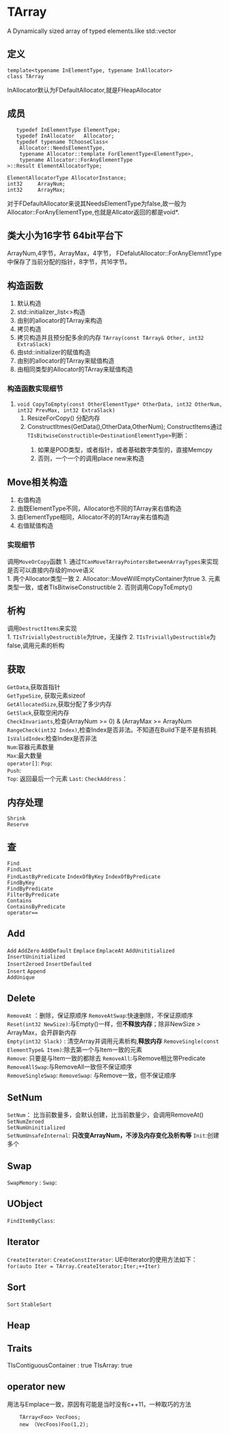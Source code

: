 # TArray
A Dynamically sized array of typed elements.like std::vector

## 定义
	template<typename InElementType, typename InAllocator>
	class TArray  
InAllocator默认为FDefaultAllocator,就是FHeapAllocator

## 成员
	   typedef InElementType ElementType;
	   typedef InAllocator   Allocator;
	   typedef typename TChooseClass<
		Allocator::NeedsElementType,
		typename Allocator::template ForElementType<ElementType>,
		typename Allocator::ForAnyElementType
	>::Result ElementAllocatorType;

	ElementAllocatorType AllocatorInstance;
	int32	  ArrayNum;
	int32	  ArrayMax;
    
对于FDefaultAllocator来说其NeedsElementType为false,故一般为Allocator::ForAnyElementType,也就是Allcator返回的都是void*.

## 类大小为16字节 64bit平台下
ArrayNum,4字节，ArrayMax，4字节， FDefalutAllocator::ForAnyElemntType中保存了当前分配的指针，8字节，共16字节。

## 构造函数
1.	默认构造
2.	std::initializer_list<>构造
3.	由别的allocator的TArray来构造
4.	拷贝构造
5.	拷贝构造并且预分配多余的内存 `TArray(const TArray& Other, int32 ExtraSlack)`  
6.	由std::initializer的赋值构造
7.	由别的allocator的TArray来赋值构造
8.	由相同类型的Allocator的TArray来赋值构造
### 构造函数实现细节
1. `void CopyToEmpty(const OtherElementType* OtherData, int32 OtherNum, int32 PrevMax, int32 ExtraSlack)`  
    1. ResizeForCopy() 分配内存
    2. ConstructItmes<ElemntType>(GetData(),OtherData,OtherNum);
       ConstructItems通过`TIsBitwiseConstructible<DestinationElementType>`判断：
       1. 如果是POD类型，或者指针，或者基础数字类型的，直接Memcpy
       2. 否则，一个一个的调用place new来构造
 
## Move相关构造
1. 右值构造
2. 由既ElementType不同，Allocator也不同的TArray来右值构造
3. 由ElementType相同，Allocator不的的TArray来右值构造
3. 右值赋值构造
### 实现细节
调用`MoveOrCopy`函数
    1. 通过`TCanMoveTArrayPointersBetweenArrayTypes`来实现是否可以直接内存级的move语义  
        1. 两个Allocator类型一致
       	2. Allocator::MoveWillEmptyContainer为true
       	3. 元素类型一致，或者TIsBitwiseConstructible
    2. 否则调用CopyToEmpty()

## 析构
调用`DestructItems`来实现   
    1. `TIsTriviallyDestructible`为true，无操作
    2. `TIsTriviallyDestructible`为false,调用元素的析构

## 获取
`GetData`,获取首指针    
`GetTypeSize`, 获取元素sizeof    
`GetAllocatedSize`,获取分配了多少内存  
`GetSlack`,获取空闲内存  
`CheckInvariants`,检查(ArrayNum >= 0) & (ArrayMax >= ArrayNum  
`RangeCheck(int32 Index)`,检查Index是否非法。不知道在Build下是不是有损耗  
`IsValidIndex`:检查Index是否非法  
`Num`:容器元素数量  
`Max`:最大数量  
`operator[]`:
`Pop`:  
`Push`:  
`Top`: 返回最后一个元素
`Last`:
`CheckAddress`：
## 内存处理
`Shrink`  
`Reserve` 
## 查
`Find`  
`FindLast`  
`FindLastByPredicate` 
`IndexOfByKey` 
`IndexOfByPredicate`  
`FindByKey`  
`FindByPredicate`  
`FilterByPredicate`  
`Contains`  
`ContainsByPredicate`  
`operator==`  

## Add
`Add` 
`AddZero`
`AddDefault`
`Emplace`
`EmplaceAt`
`AddUnititialized`  
`InsertUninitialized`  
`InsertZeroed`
`InsertDefaulted`  
`Insert`
`Append`  
`AddUnique` 

## Delete
`RemoveAt` ：删除，保证原顺序
`RemoveAtSwap`:快速删除，不保证原顺序
`Reset(int32 NewSize)`:与Empty()一样，但**不释放内存**；除非NewSize > ArrayMax，会开辟新内存  
`Empty(int32 Slack)` : 清空Array并调用元素析构,**释放内存**
`RemoveSingle(const ElementType& Item)`:除去第一个与Item一致的元素  
`Remove`: 只要是与Item一致的都除去
`RemoveAll`:与Remove相比带Predicate  
`RemoveAllSwap`:与RemoveAll一致但不保证顺序  
`RemoveSingleSwap`: 
`RemoveSwap`: 与Remove一致，但不保证顺序
## SetNum
`SetNum`： 比当前数量多，会默认创建，比当前数量少，会调用RemoveAt()  
`SetNumZeroed`  
`SetNumUninitialized`  
`SetNumUnsafeInternal`: **只改变ArrayNum，不涉及内存变化及析构等** 
`Init`:创建多个  

## Swap
`SwapMemory` :
`Swap`:

## UObject
`FindItemByClass`:

## Iterator
`CreateIterator`:
`CreateConstIterator`:
UE中Iterator的使用方法如下：
`for(auto Iter = TArray.CreateIterator;Iter;++Iter)`  

## Sort
`Sort`
`StableSort`

## Heap 

## Traits
TIsContiguousContainer : true
TIsArray: true

## operator new 
用法与Emplace一致，原因有可能是当时没有c++11，一种取巧的方法  

		TArray<Foo> VecFoos;
		new （VecFoos)Foo(1,2);